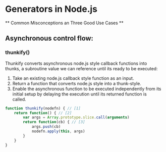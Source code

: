 # Generators in Node.js
** Common Misconceptions an Three Good Use Cases **

## Asynchronous control flow:

### thunkify()

Thunkify converts asynchronous node.js style callback functions
into thunks, a subroutine value we can reference until its ready
to be executed:

1. Take an existing node.js callback style function as an input.
2. Return a function that converts node.js style into a thunk-style.
3. Enable the asynchronous function to be executed independently  from its initial setup by delaying the execution until its  returned function is called.

```javascript
function thunkify(nodefn) { // [1]
    return function() { // [2]
        var args = Array.prototype.slice.call(arguments)
        return function(cb) { // [3]
            args.push(cb)
            nodefn.apply(this, args)
        }
    }
}
```